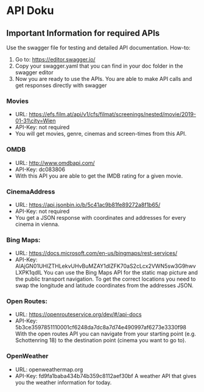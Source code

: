 # API Doku

## Important Information for required APIs

Use the swagger file for testing and detailed API documentation.
How-to:
1. Go to: https://editor.swagger.io/
2. Copy your swagger.yaml that you can find in your doc folder in the swagger editor
3. Now you are ready to use the APIs. You are able to make API calls and get responses directly with swagger

### Movies
- URL: https://efs.film.at/api/v1/cfs/filmat/screenings/nested/movie/2019-01-31\city=Wien 
- API-Key: not required
- You will get movies, genre, cinemas and screen-times from this API.

### OMDB
- URL: http://www.omdbapi.com/
- API-Key: dc083806
- With this API you are able to get the IMDB rating for a given movie.

### CinemaAddress
- URL: https://api.jsonbin.io/b/5c41ac9b81fe89272a8f1b65/
- API-Key: not required
- You get a JSON response with coordinates and addresses for every cinema in vienna.

### Bing Maps:
- URL: https://docs.microsoft.com/en-us/bingmaps/rest-services/
- API-Key: AlAjGN01UHlZTHLekvUHvBuMZAY1dlZFK70aS2cLcx2VWN5sw3G9hwvLXPK1qdIL
You can use the Bing Maps API for the static map picture and the public transport navigation.
To get the correct locations you need to swap the longitude and latitude coordinates from the addresses JSON.

### Open Routes:
- URL: https://openrouteservice.org/dev/#/api-docs
- API-Key: 5b3ce3597851110001cf6248da7dc8a7d74e490997af6273e3330f98
With the open routes API you can navigate from your starting point (e.g. Schottenring 18) to the destination point (cinema you want to go to).

### OpenWeather
- URL: openweathermap.org
- API-Key: fd9fa1baba434b74b359c8112aef30bf
A weather API that gives you the weather information for today.